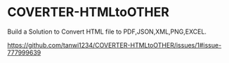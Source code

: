 # COVERTER-HTMLtoOTHER
Build a Solution to Convert HTML file to PDF,JSON,XML,PNG,EXCEL.


https://github.com/tanwi1234/COVERTER-HTMLtoOTHER/issues/1#issue-777999639
